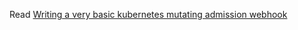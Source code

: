 Read [Writing a very basic kubernetes mutating admission webhook](https://medium.com/ovni/writing-a-very-basic-kubernetes-mutating-admission-webhook-398dbbcb63ec)
